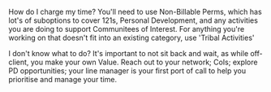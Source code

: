 How do I charge my time? 
You'll need to use Non-Billable Perms, which has lot's of suboptions to cover 121s, Personal Development, and any activities you are doing to support Communitees of Interest. For anything you're working on that doesn't fit into an existing category, use 'Tribal Activities'

I don't know what to do?
It's important to not sit back and wait, as while off-client, you make your own Value. Reach out to your network; CoIs; explore PD opportunities; your line manager is your first port of call to help you prioritise and manage your time. 

